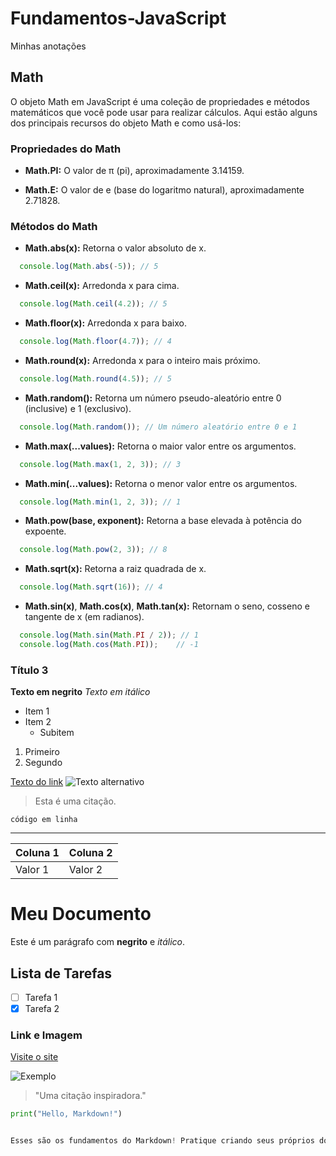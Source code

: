 # Fundamentos-JavaScript
Minhas anotações

## Math

O objeto Math em JavaScript é uma coleção de propriedades e métodos matemáticos que você pode usar para realizar cálculos. Aqui estão alguns dos principais recursos do objeto Math e como usá-los:

### Propriedades do Math

- **Math.PI:** O valor de π (pi), aproximadamente 3.14159.

- **Math.E:** O valor de e (base do logaritmo natural), aproximadamente 2.71828.

### Métodos do Math

- **Math.abs(x):** Retorna o valor absoluto de x.
```javascript
  console.log(Math.abs(-5)); // 5
```
- **Math.ceil(x):** Arredonda x para cima.
```javascript
  console.log(Math.ceil(4.2)); // 5
```
- **Math.floor(x):** Arredonda x para baixo.
```javascript
  console.log(Math.floor(4.7)); // 4
```
- **Math.round(x):** Arredonda x para o inteiro mais próximo.
```javascript
  console.log(Math.round(4.5)); // 5
```
- **Math.random():** Retorna um número pseudo-aleatório entre 0 (inclusive) e 1 (exclusivo).
```javascript
  console.log(Math.random()); // Um número aleatório entre 0 e 1
```
- **Math.max(...values):** Retorna o maior valor entre os argumentos.
```javascript
  console.log(Math.max(1, 2, 3)); // 3
```
- **Math.min(...values):** Retorna o menor valor entre os argumentos.
```javascript
  console.log(Math.min(1, 2, 3)); // 1
```
- **Math.pow(base, exponent):** Retorna a base elevada à potência do expoente.
```javascript
  console.log(Math.pow(2, 3)); // 8
```
- **Math.sqrt(x):** Retorna a raiz quadrada de x.
```javascript
  console.log(Math.sqrt(16)); // 4
```
- **Math.sin(x)**, **Math.cos(x)**, **Math.tan(x):** Retornam o seno, cosseno e tangente de x (em radianos).
```javascript
  console.log(Math.sin(Math.PI / 2)); // 1
  console.log(Math.cos(Math.PI));    // -1
``` 

### Título 3

**Texto em negrito**
*Texto em itálico*

- Item 1
- Item 2
  - Subitem

1. Primeiro
2. Segundo

[Texto do link](http://exemplo.com)
![Texto alternativo](http://exemplo.com/imagem.jpg)

> Esta é uma citação.

`código em linha`

---

| Coluna 1 | Coluna 2 |
|----------|----------|
| Valor 1  | Valor 2  |

# Meu Documento

Este é um parágrafo com **negrito** e *itálico*.

## Lista de Tarefas

- [ ] Tarefa 1
- [x] Tarefa 2

### Link e Imagem

[Visite o site](http://exemplo.com)

![Exemplo](http://exemplo.com/imagem.jpg)

> "Uma citação inspiradora."

```python
print("Hello, Markdown!")


Esses são os fundamentos do Markdown! Pratique criando seus próprios documentos. Se precisar de mais detalhes ou ajuda, é só avisar!
